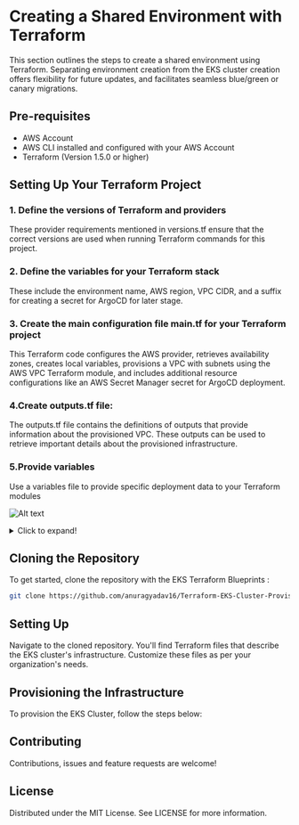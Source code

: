 # Creating a Shared Environment with Terraform

This section outlines the steps to create a shared environment using Terraform. Separating environment creation from the EKS cluster creation offers flexibility for future updates, and facilitates seamless blue/green or canary migrations.


## Pre-requisites
- AWS Account
- AWS CLI installed and configured with your AWS Account
- Terraform (Version 1.5.0 or higher)


## Setting Up Your Terraform Project

### 1. Define the versions of Terraform and providers
    
These provider requirements mentioned in versions.tf ensure that the correct versions are used when running Terraform commands for this project.

### 2. Define the variables for your Terraform stack
    
These include the environment name, AWS region, VPC CIDR, and a suffix for creating a secret for ArgoCD for later stage.

### 3. Create the main configuration file main.tf for your Terraform project
    
This Terraform code configures the AWS provider, retrieves availability zones, creates local variables, provisions a VPC with subnets using the AWS VPC Terraform module, and includes additional resource configurations like an AWS Secret Manager secret for ArgoCD deployment.

### 4.Create outputs.tf file:

The outputs.tf file contains the definitions of outputs that provide information about the provisioned VPC. These outputs can be used to retrieve important details about the provisioned infrastructure.

### 5.Provide variables

Use a variables file to provide specific deployment data to your Terraform modules


![Alt text](https://drive.google.com/uc?export=view&id=1DsVUDfF6bHQzPTZP9e05uGIF00fIMNte)


<details>
  <summary>Click to expand!</summary>

  jgjgjhk
  blah
  blaah

</details>





## Cloning the Repository
To get started, clone the repository with the EKS Terraform Blueprints :

```bash
git clone https://github.com/anuragyadav16/Terraform-EKS-Cluster-Provisioning.git
```

## Setting Up
Navigate to the cloned repository. You'll find Terraform files that describe the EKS cluster's infrastructure. Customize these files as per your organization's needs.

## Provisioning the Infrastructure
To provision the EKS Cluster, follow the steps below:

## Contributing
Contributions, issues and feature requests are welcome!

## License
Distributed under the MIT License. See LICENSE for more information.